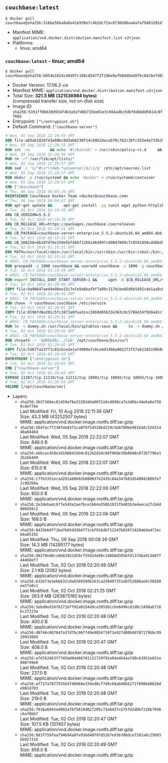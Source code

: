 ## `couchbase:latest`

```console
$ docker pull couchbase@sha256:516be56ba8a6e41e930e7c4b2dcf2ac8736b86ea4a7af9d63201d7a1ce23f52e
```

-	Manifest MIME: `application/vnd.docker.distribution.manifest.list.v2+json`
-	Platforms:
	-	linux; amd64

### `couchbase:latest` - linux; amd64

```console
$ docker pull couchbase@sha256:6054e1624c40d97c188c8547f2f19be9afb0dd0a48fbc8dcbefd02d677930e2a
```

-	Docker Version: 17.06.2-ce
-	Manifest MIME: `application/vnd.docker.distribution.manifest.v2+json`
-	Total Size: **321.5 MB (321536984 bytes)**  
	(compressed transfer size, not on-disk size)
-	Image ID: `sha256:5391ff8b630d934f4b3a5ef4bb715be81e3c684adbc5dbf84bb8d5614c0ff6bb`
-	Entrypoint: `["\/entrypoint.sh"]`
-	Default Command: `["couchbase-server"]`

```dockerfile
# Wed, 05 Sep 2018 22:20:55 GMT
ADD file:a83ab1826f43e88bc0d3ab6230f14cb9b2dacab70c762c3bfc555eda733b292c in / 
# Wed, 05 Sep 2018 22:20:55 GMT
RUN set -xe 		&& echo '#!/bin/sh' > /usr/sbin/policy-rc.d 	&& echo 'exit 101' >> /usr/sbin/policy-rc.d 	&& chmod +x /usr/sbin/policy-rc.d 		&& dpkg-divert --local --rename --add /sbin/initctl 	&& cp -a /usr/sbin/policy-rc.d /sbin/initctl 	&& sed -i 's/^exit.*/exit 0/' /sbin/initctl 		&& echo 'force-unsafe-io' > /etc/dpkg/dpkg.cfg.d/docker-apt-speedup 		&& echo 'DPkg::Post-Invoke { "rm -f /var/cache/apt/archives/*.deb /var/cache/apt/archives/partial/*.deb /var/cache/apt/*.bin || true"; };' > /etc/apt/apt.conf.d/docker-clean 	&& echo 'APT::Update::Post-Invoke { "rm -f /var/cache/apt/archives/*.deb /var/cache/apt/archives/partial/*.deb /var/cache/apt/*.bin || true"; };' >> /etc/apt/apt.conf.d/docker-clean 	&& echo 'Dir::Cache::pkgcache ""; Dir::Cache::srcpkgcache "";' >> /etc/apt/apt.conf.d/docker-clean 		&& echo 'Acquire::Languages "none";' > /etc/apt/apt.conf.d/docker-no-languages 		&& echo 'Acquire::GzipIndexes "true"; Acquire::CompressionTypes::Order:: "gz";' > /etc/apt/apt.conf.d/docker-gzip-indexes 		&& echo 'Apt::AutoRemove::SuggestsImportant "false";' > /etc/apt/apt.conf.d/docker-autoremove-suggests
# Wed, 05 Sep 2018 22:20:56 GMT
RUN rm -rf /var/lib/apt/lists/*
# Wed, 05 Sep 2018 22:20:57 GMT
RUN sed -i 's/^#\s*\(deb.*universe\)$/\1/g' /etc/apt/sources.list
# Wed, 05 Sep 2018 22:20:57 GMT
RUN mkdir -p /run/systemd && echo 'docker' > /run/systemd/container
# Wed, 05 Sep 2018 22:20:57 GMT
CMD ["/bin/bash"]
# Thu, 06 Sep 2018 00:04:29 GMT
MAINTAINER Couchbase Docker Team <docker@couchbase.com>
# Thu, 06 Sep 2018 00:04:47 GMT
RUN apt-get update &&     apt-get install -yq runit wget python-httplib2 chrpath tzdata     lsof lshw sysstat net-tools numactl  &&     apt-get autoremove && apt-get clean &&     rm -rf /var/lib/apt/lists/* /tmp/* /var/tmp/*
# Tue, 02 Oct 2018 02:19:30 GMT
ARG CB_VERSION=5.5.2
# Tue, 02 Oct 2018 02:19:30 GMT
ARG CB_RELEASE_URL=https://packages.couchbase.com/releases
# Tue, 02 Oct 2018 02:19:31 GMT
ARG CB_PACKAGE=couchbase-server-enterprise_5.5.2-ubuntu16.04_amd64.deb
# Tue, 02 Oct 2018 02:19:31 GMT
ARG CB_SHA256=9b187d76e159e5bf4b6f12bb246d997cd9847809cfc8591858cdd6bd90b6d862
# Tue, 02 Oct 2018 02:19:31 GMT
ENV PATH=/usr/local/sbin:/usr/local/bin:/usr/sbin:/usr/bin:/sbin:/bin:/opt/couchbase/bin:/opt/couchbase/bin/tools:/opt/couchbase/bin/install
# Tue, 02 Oct 2018 02:19:32 GMT
# ARGS: CB_PACKAGE=couchbase-server-enterprise_5.5.2-ubuntu16.04_amd64.deb CB_RELEASE_URL=https://packages.couchbase.com/releases CB_SHA256=9b187d76e159e5bf4b6f12bb246d997cd9847809cfc8591858cdd6bd90b6d862 CB_VERSION=5.5.2
RUN groupadd -g 1000 couchbase && useradd couchbase -u 1000 -g couchbase -M
# Tue, 02 Oct 2018 02:19:59 GMT
# ARGS: CB_PACKAGE=couchbase-server-enterprise_5.5.2-ubuntu16.04_amd64.deb CB_RELEASE_URL=https://packages.couchbase.com/releases CB_SHA256=9b187d76e159e5bf4b6f12bb246d997cd9847809cfc8591858cdd6bd90b6d862 CB_VERSION=5.5.2
RUN export INSTALL_DONT_START_SERVER=1 &&     wget -N $CB_RELEASE_URL/$CB_VERSION/$CB_PACKAGE &&     echo "$CB_SHA256  $CB_PACKAGE" | sha256sum -c - &&     dpkg -i ./$CB_PACKAGE && rm -f ./$CB_PACKAGE
# Tue, 02 Oct 2018 02:20:00 GMT
COPY file:9a90647aed4e88ee15c7efe9abbafbf7a89c3174cbe85d6b5492cde1aa9c6355 in /etc/service/couchbase-server/run 
# Tue, 02 Oct 2018 02:20:01 GMT
# ARGS: CB_PACKAGE=couchbase-server-enterprise_5.5.2-ubuntu16.04_amd64.deb CB_RELEASE_URL=https://packages.couchbase.com/releases CB_SHA256=9b187d76e159e5bf4b6f12bb246d997cd9847809cfc8591858cdd6bd90b6d862 CB_VERSION=5.5.2
RUN chown -R couchbase:couchbase /etc/service
# Tue, 02 Oct 2018 02:20:01 GMT
COPY file:8196fd8e201c5fc3873a0faa3cec28b0d85633e363c0c5788434f5b9a81cfa5b in /usr/local/bin/ 
# Tue, 02 Oct 2018 02:20:01 GMT
# ARGS: CB_PACKAGE=couchbase-server-enterprise_5.5.2-ubuntu16.04_amd64.deb CB_RELEASE_URL=https://packages.couchbase.com/releases CB_SHA256=9b187d76e159e5bf4b6f12bb246d997cd9847809cfc8591858cdd6bd90b6d862 CB_VERSION=5.5.2
RUN ln -s dummy.sh /usr/local/bin/iptables-save &&     ln -s dummy.sh /usr/local/bin/lvdisplay &&     ln -s dummy.sh /usr/local/bin/vgdisplay &&     ln -s dummy.sh /usr/local/bin/pvdisplay
# Tue, 02 Oct 2018 02:20:02 GMT
# ARGS: CB_PACKAGE=couchbase-server-enterprise_5.5.2-ubuntu16.04_amd64.deb CB_RELEASE_URL=https://packages.couchbase.com/releases CB_SHA256=9b187d76e159e5bf4b6f12bb246d997cd9847809cfc8591858cdd6bd90b6d862 CB_VERSION=5.5.2
RUN chrpath -r '$ORIGIN/../lib' /opt/couchbase/bin/curl
# Tue, 02 Oct 2018 02:20:02 GMT
COPY file:5d67fa23771c82cbce2e1a74900e7c0ce4d1466a002273f57ab13d52d6b844b3 in / 
# Tue, 02 Oct 2018 02:20:03 GMT
ENTRYPOINT ["/entrypoint.sh"]
# Tue, 02 Oct 2018 02:20:03 GMT
CMD ["couchbase-server"]
# Tue, 02 Oct 2018 02:20:03 GMT
EXPOSE 11207/tcp 11210/tcp 11211/tcp 18091/tcp 18092/tcp 18093/tcp 18094/tcp 18095/tcp 18096/tcp 8091/tcp 8092/tcp 8093/tcp 8094/tcp 8095/tcp 8096/tcp
# Tue, 02 Oct 2018 02:20:03 GMT
VOLUME [/opt/couchbase/var]
```

-	Layers:
	-	`sha256:3b37166ec61459e76e33282dda08f2a9cd698ca7e3d6bc44e6a6e7580cdeff8e`  
		Last Modified: Fri, 10 Aug 2018 22:11:36 GMT  
		Size: 43.3 MB (43252507 bytes)  
		MIME: application/vnd.docker.image.rootfs.diff.tar.gzip
	-	`sha256:504facff238fde83f1ca8f9f54520b4219c5b8f80be9616ddc52d31448a044bd`  
		Last Modified: Wed, 05 Sep 2018 22:22:07 GMT  
		Size: 846.0 B  
		MIME: application/vnd.docker.image.rootfs.diff.tar.gzip
	-	`sha256:ebbcacd28e101968415b0c812b2d2dc60f969e36b0b08c073bf796e12b1bb449`  
		Last Modified: Wed, 05 Sep 2018 22:22:07 GMT  
		Size: 615.0 B  
		MIME: application/vnd.docker.image.rootfs.diff.tar.gzip
	-	`sha256:c7fb3351ecad291a88b92b600037e2435c84a347683d540042086fe72c902b8a`  
		Last Modified: Wed, 05 Sep 2018 22:22:06 GMT  
		Size: 850.0 B  
		MIME: application/vnd.docker.image.rootfs.diff.tar.gzip
	-	`sha256:2e3debadcbf7e542e2aefbce1b64a358b1931fb403b3e4aeca27cb4d809d56c2`  
		Last Modified: Wed, 05 Sep 2018 22:22:06 GMT  
		Size: 168.0 B  
		MIME: application/vnd.docker.image.rootfs.diff.tar.gzip
	-	`sha256:0435b6dff1ba7b65dd3b47f1cbf916db712247b820f2420a6da4f2ecb6a85192`  
		Last Modified: Thu, 06 Sep 2018 00:08:39 GMT  
		Size: 14.3 MB (14295177 bytes)  
		MIME: application/vnd.docker.image.rootfs.diff.tar.gzip
	-	`sha256:d02f9ed0cc6b01922d59cf5502de60c14668d3056fd1374ba913b07f44468ef7`  
		Last Modified: Tue, 02 Oct 2018 02:20:49 GMT  
		Size: 2.1 KB (2082 bytes)  
		MIME: application/vnd.docker.image.rootfs.diff.tar.gzip
	-	`sha256:632bf3e3ebb632c0a036939d6163ca258407351e0752686ae0c50280ee57a8c1`  
		Last Modified: Tue, 02 Oct 2018 02:21:25 GMT  
		Size: 263.9 MB (263875160 bytes)  
		MIME: application/vnd.docker.image.rootfs.diff.tar.gzip
	-	`sha256:3ebd8ed1678171b7f02a0154ddca39556ccbe8496cd1d0c1498ab716bc27223a`  
		Last Modified: Tue, 02 Oct 2018 02:20:48 GMT  
		Size: 400.0 B  
		MIME: application/vnd.docker.image.rootfs.diff.tar.gzip
	-	`sha256:d0f46c607647a37d7bc96ff49e9854710f1e927d80b9d787179bbc9929933094`  
		Last Modified: Tue, 02 Oct 2018 02:20:47 GMT  
		Size: 408.0 B  
		MIME: application/vnd.docker.image.rootfs.diff.tar.gzip
	-	`sha256:e7d762663ff745bd94d66781121729f91e9de464aa7d0c63951e031e898799e0`  
		Last Modified: Tue, 02 Oct 2018 02:20:48 GMT  
		Size: 237.0 B  
		MIME: application/vnd.docker.image.rootfs.diff.tar.gzip
	-	`sha256:af727a7877555b5f40d60e339ed8cf7d9c68a048b5271f098b6862bde981d703`  
		Last Modified: Tue, 02 Oct 2018 02:20:48 GMT  
		Size: 219.0 B  
		MIME: application/vnd.docker.image.rootfs.diff.tar.gzip
	-	`sha256:7016a6045ed002a76f5819d027285c71e6437cb75fd2d0bf226b7046c6a76bb7`  
		Last Modified: Tue, 02 Oct 2018 02:20:47 GMT  
		Size: 107.5 KB (107457 bytes)  
		MIME: application/vnd.docker.image.rootfs.diff.tar.gzip
	-	`sha256:083f759feaf94b94a0fe936d48f97d5267e93b708dce73d1a0c25693bb927316`  
		Last Modified: Tue, 02 Oct 2018 02:20:49 GMT  
		Size: 858.0 B  
		MIME: application/vnd.docker.image.rootfs.diff.tar.gzip
